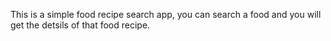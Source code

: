 This is a simple food recipe search app, you can search a food and you will get the detsils of that food recipe.
